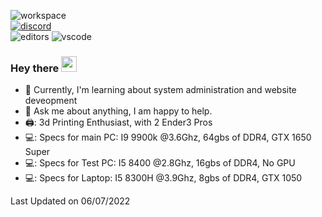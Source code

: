 ![workspace](https://img.shields.io/static/v1?label=&message=workspace:&color=555&style=flat-square)\
[![discord](https://img.shields.io/static/v1?logo=discord&label=&message=Discord&color=111&logoColor=AAA&style=flat-square)](https://discord.gg/B8rf3xxgbJ)
<br>
![editors](https://img.shields.io/static/v1?label=&message=editors:&color=555&style=flat-square)
![vscode](https://img.shields.io/static/v1?logo=visual-studio-code&label=&message=vscode&color=111&logoColor=AAA&style=flat-square)
<br>

### Hey there <img src="https://media.giphy.com/media/hvRJCLFzcasrR4ia7z/giphy.gif" width="25px">

- :seedling: Currently, I'm learning about system administration and website deveopment
- :speech_balloon: Ask me about anything, I am happy to help.
- 🖨️: 3d Printing Enthusiast, with 2 Ender3 Pros
- 💻: Specs for main PC: I9 9900k @3.6Ghz, 64gbs of DDR4, GTX 1650 Super
- 💻: Specs for Test PC: I5 8400 @2.8Ghz, 16gbs of DDR4, No GPU
- 💻: Specs for Laptop: I5 8300H @3.9Ghz, 8gbs of DDR4, GTX 1050


 Last Updated on 06/07/2022
<!--END_SECTION:waka-->
